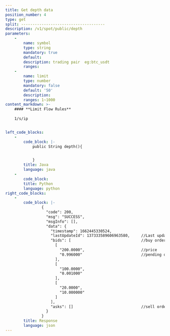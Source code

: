 ```yaml
---
title: Get depth data
position_number: 4
type: get
split: -------------------------------------
description: /v1/spot/public/depth
parameters:
    -
        name: symbol
        type: string
        mandatory: true
        default:
        description: trading pair  eg:btc_usdt
        ranges:
    -
        name: limit
        type: number
        mandatory: false
        default: '50'
        description: 
        ranges: 1~1000
content_markdown: >-
    #### **Limit Flow Rules**
    
    1/s/ip


left_code_blocks:
    -
        code_block: |-
            public String depth(){


            }
        title: Java
        language: java
    -
        code_block:
        title: Python
        language: python
right_code_blocks:
    -
        code_block: |-
                {
                  "code": 200,
                  "msg": "SUCCESS",
                  "msgInfo": [],
                  "data": {
                    "timestamp": 1662445330524,  
                    "lastUpdateId": 137333589606963580,     //Last updated record
                    "bids": [                               //buy order([?][0]=price;[?][1]=pending order volume)
                      [
                        "200.0000",                         //price
                        "0.996000"                          //pending order volume
                      ],
                      [
                        "100.0000",
                        "0.001000"
                      ],
                      [
                        "20.0000",
                        "10.000000"
                      ]
                    ],
                    "asks": []                              //sell order([?][0]=price;[?][1]=pending order volume)
                  }
                }
        title: Response
        language: json
---
```

